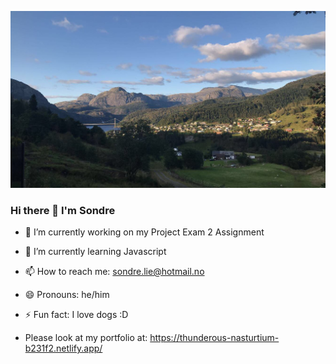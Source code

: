 ![image](dale.jpg)

### Hi there 👋 I'm Sondre

- 🔭 I’m currently working on my Project Exam 2 Assignment
- 🌱 I’m currently learning Javascript
- 📫 How to reach me: sondre.lie@hotmail.no
- 😄 Pronouns: he/him
- ⚡ Fun fact: I love dogs :D

- Please look at my portfolio at: https://thunderous-nasturtium-b231f2.netlify.app/
